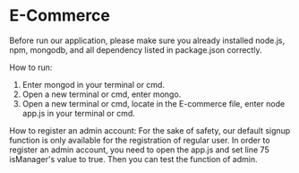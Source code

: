 # E-Commerce

Before run our application, please make sure you already installed node.js, npm, mongodb, and all dependency listed in package.json correctly.

How to run:
1. Enter mongod in your terminal or cmd.
2. Open a new terminal or cmd, enter mongo.
3. Open a new terminal or cmd, locate in the E-commerce file, enter node app.js in your terminal or cmd.

How to register an admin account:
For the sake of safety, our default signup function is only available for the registration of regular user. In order to register an admin account, you need to open the app.js and set line 75 isManager's value to true. 
Then you can test the function of admin.

